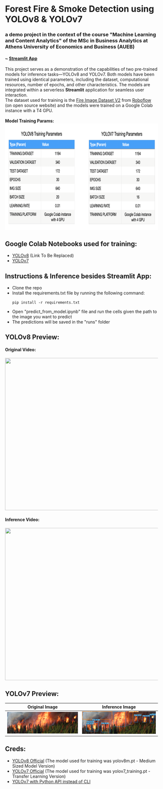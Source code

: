 # Forest Fire & Smoke Detection using YOLOv8 & YOLOv7
### a demo project in the context of the course "Machine Learning and Content Analytics" of the MSc in Business Analytics at Athens University of Economics and Business (AUEB)
#### ~ <a href="https://forestfiresmokedetection.streamlit.app/" target="_blank">Streamlit App</a>
This project serves as a demonstration of the capabilities of two pre-trained models for inference tasks—YOLOv8 and YOLOv7. Both models have been trained using identical parameters, including the dataset, computational resources, number of epochs, and other characteristics. The models are integrated within a serverless <b>Streamlit</b> application for seamless user interaction.<br>
The dataset used for training is the [Fire Image Dataset V2](https://universe.roboflow.com/kirzone/fire-iejes/dataset/2#) from [Roboflow](https://universe.roboflow.com/) (on open source website) and the models were trained on a Google Colab instance with a T4 GPU.<br><br>
<b>Model Training Params:</b>
<img src='training_tables.png' width="1000" height="350" /><br>

## Google Colab Notebooks used for training:
- [YOLOv8](https://colab.research.google.com/drive/1oOhKRR0QGHGdBYt3ru9HHZj8VXdTlAv3) (Link To Be Replaced)
- [YOLOv7](https://colab.research.google.com/drive/1lWRhfprK58WxoUX5I38y3GW6-1rCWfzp#scrollTo=GD9gUQpaBxNa)

## Instructions & Inference besides Streamlit App:
- Clone the repo
- Install the requirements.txt file by running the following command:
    ```
    pip install -r requirements.txt
    ```
- Open "predict_from_model.ipynb" file and run the cells given the path to the image you want to predict
- The predictions will be saved in the "runs" folder

## YOLOv8 Preview:
#### Original Video:
<img src="preview_predictions/original_video.gif" width="1000" height="500" /><br>

#### Inference Video:
<img src="preview_predictions/processed_video.gif" width="1000" height="500" /><br>

## YOLOv7 Preview:
| Original Image                            | Inference Image                           |
| ----------------------------------- | ----------------------------------- |
| ![original](preview_predictions/original_img.jpeg) | ![predicted](preview_predictions/processed_img_yolov7.jpeg) |

## Creds:
- [YOLOv8 Official](https://ultralytics.com/yolov8) (The model used for training was yolov8m.pt - Medium Sized Model Version)
- [YOLOv7 Official](https://github.com/WongKinYiu/yolov7) (The model used for training was yolov7_training.pt - Transfer Learning Version)
- [YOLOv7 with Python API instead of CLI](https://github.com/kadirnar/yolov7-pip)
 